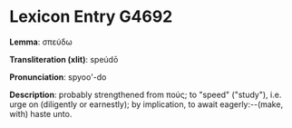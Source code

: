 # Lexicon Entry G4692

**Lemma**: σπεύδω

**Transliteration (xlit)**: speúdō

**Pronunciation**: spyoo'-do

**Description**:
probably strengthened from πούς; to "speed" ("study"), i.e. urge on (diligently or earnestly); by implication, to await eagerly:--(make, with) haste unto.
